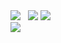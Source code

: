 <!--
[DM](https://www.instagram.com/_honey_hyoni)   
[??](https://honeyhyoni.github.io/honey/)
--!>
<a href="https://www.instagram.com/_honey_hyoni" target="_blank"><img src="https://img.shields.io/badge/Instagram [인스타]-7b7bb0?style=flat-square&logo=Instagram"/></a>
&nbsp;
<a href="https://honeyhyoni.github.io/honey" target="_blank"><img src="https://img.shields.io/badge/Github.io-black?style=flat-square&logo=GitHub"/></a>

<a href="https://github.com/honeyhyoni" target="_blank"><img src="https://img.shields.io/badge/Sub-black?style=flat-square&logo=GitHub"/></a>
    
<br/>
<a href="https://www.notion.so/Park-Su-Hyeon-ff67044d89484a82bdae681cf089928c" target="_blank"><img src="https://img.shields.io/badge/Notion-gray?style=flat-square&logo=notion"/></a>

